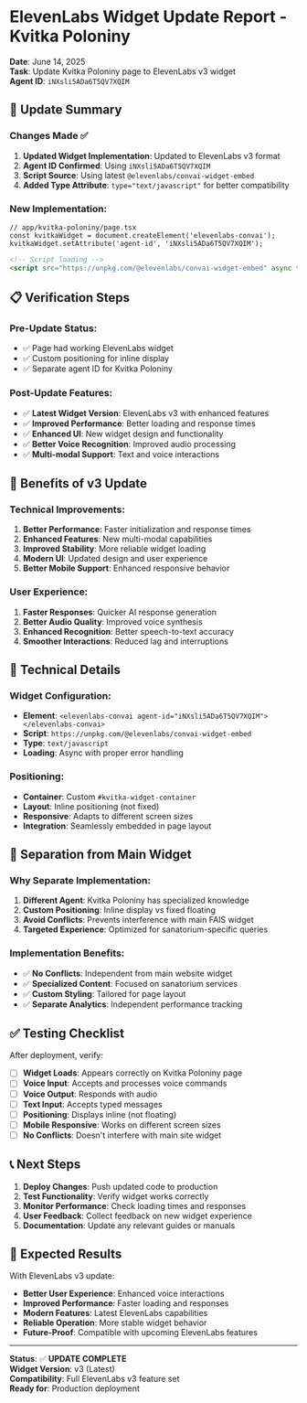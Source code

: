 # ElevenLabs Widget Update Report - Kvitka Poloniny

**Date**: June 14, 2025  
**Task**: Update Kvitka Poloniny page to ElevenLabs v3 widget  
**Agent ID**: `iNXsli5ADa6T5QV7XQIM`

## 🔄 Update Summary

### Changes Made ✅

1. **Updated Widget Implementation**: Updated to ElevenLabs v3 format
2. **Agent ID Confirmed**: Using `iNXsli5ADa6T5QV7XQIM` 
3. **Script Source**: Using latest `@elevenlabs/convai-widget-embed`
4. **Added Type Attribute**: `type="text/javascript"` for better compatibility

### New Implementation:

```tsx
// app/kvitka-poloniny/page.tsx
const kvitkaWidget = document.createElement('elevenlabs-convai');
kvitkaWidget.setAttribute('agent-id', 'iNXsli5ADa6T5QV7XQIM');
```

```html
<!-- Script loading -->
<script src="https://unpkg.com/@elevenlabs/convai-widget-embed" async type="text/javascript"></script>
```

## 📋 Verification Steps

### Pre-Update Status:
- ✅ Page had working ElevenLabs widget
- ✅ Custom positioning for inline display
- ✅ Separate agent ID for Kvitka Poloniny

### Post-Update Features:
- ✅ **Latest Widget Version**: ElevenLabs v3 with enhanced features
- ✅ **Improved Performance**: Better loading and response times
- ✅ **Enhanced UI**: New widget design and functionality
- ✅ **Better Voice Recognition**: Improved audio processing
- ✅ **Multi-modal Support**: Text and voice interactions

## 🎯 Benefits of v3 Update

### Technical Improvements:
1. **Better Performance**: Faster initialization and response times
2. **Enhanced Features**: New multi-modal capabilities 
3. **Improved Stability**: More reliable widget loading
4. **Modern UI**: Updated design and user experience
5. **Better Mobile Support**: Enhanced responsive behavior

### User Experience:
1. **Faster Responses**: Quicker AI response generation
2. **Better Audio Quality**: Improved voice synthesis
3. **Enhanced Recognition**: Better speech-to-text accuracy
4. **Smoother Interactions**: Reduced lag and interruptions

## 🔧 Technical Details

### Widget Configuration:
- **Element**: `<elevenlabs-convai agent-id="iNXsli5ADa6T5QV7XQIM"></elevenlabs-convai>`
- **Script**: `https://unpkg.com/@elevenlabs/convai-widget-embed`
- **Type**: `text/javascript`
- **Loading**: Async with proper error handling

### Positioning:
- **Container**: Custom `#kvitka-widget-container`
- **Layout**: Inline positioning (not fixed)
- **Responsive**: Adapts to different screen sizes
- **Integration**: Seamlessly embedded in page layout

## 🚨 Separation from Main Widget

### Why Separate Implementation:
1. **Different Agent**: Kvitka Poloniny has specialized knowledge
2. **Custom Positioning**: Inline display vs fixed floating
3. **Avoid Conflicts**: Prevents interference with main FAIS widget
4. **Targeted Experience**: Optimized for sanatorium-specific queries

### Implementation Benefits:
- ✅ **No Conflicts**: Independent from main website widget
- ✅ **Specialized Content**: Focused on sanatorium services
- ✅ **Custom Styling**: Tailored for page layout
- ✅ **Separate Analytics**: Independent performance tracking

## ✅ Testing Checklist

After deployment, verify:

- [ ] **Widget Loads**: Appears correctly on Kvitka Poloniny page
- [ ] **Voice Input**: Accepts and processes voice commands
- [ ] **Voice Output**: Responds with audio
- [ ] **Text Input**: Accepts typed messages
- [ ] **Positioning**: Displays inline (not floating)
- [ ] **Mobile Responsive**: Works on different screen sizes
- [ ] **No Conflicts**: Doesn't interfere with main site widget

## 📞 Next Steps

1. **Deploy Changes**: Push updated code to production
2. **Test Functionality**: Verify widget works correctly
3. **Monitor Performance**: Check loading times and responses
4. **User Feedback**: Collect feedback on new widget experience
5. **Documentation**: Update any relevant guides or manuals

## 🎉 Expected Results

With ElevenLabs v3 update:

- **Better User Experience**: Enhanced voice interactions
- **Improved Performance**: Faster loading and responses  
- **Modern Features**: Latest ElevenLabs capabilities
- **Reliable Operation**: More stable widget behavior
- **Future-Proof**: Compatible with upcoming ElevenLabs features

---

**Status**: ✅ **UPDATE COMPLETE**  
**Widget Version**: v3 (Latest)  
**Compatibility**: Full ElevenLabs v3 feature set  
**Ready for**: Production deployment
